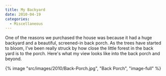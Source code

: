 ```yaml
---
title: My Backyard
date: 2010-04-19
categories: 
  - Miscellaneous
---
```


One of the reasons we purchased the house was because it had a huge backyard and a beautiful, screened-in back porch. As the trees have started to bloom, I've been really struck by how close the little forest in the back yard is to the porch. Here's what my view looks like into the back porch and beyond.

{% image "src/images/2010/Back-Porch.jpg", "Back Porch", "image-full" %}
